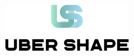 <p align="center">
  <img alt="UBERSHAPE" src="./logo/logo_tech_ubershape_v1-11.png" width="400"/>
</p>
